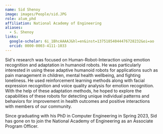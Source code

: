 ```yaml
---
name: Sid Shenoy
image: images/People/sid.JPG
role: alum_phd
affiliation: National Academy of Engineering
aliases:
  - S. Shenoy
links:
  google-scholar: 6i_1BhcAAAAJ&hl=en&inst=13751854044476728232&oi=ao
  orcid: 0000-0003-4111-1033
---
```


Sid's research was focused on Human-Robot-Interaction using emotion recognition and adaptation in humanoid robots. He was particularly interested in using these adaptive humanoid robots for applications such as pain management in children, mental health wellbeing, and fighting loneliness. He used reinforcement learning methods along with facial expression recognition and voice quality analysis for emotion recognition. With the help of these adaptation methods, he hoped to explore the capabilities of these robots for detecting unique individual patterns and behaviors for improvement in health outcomes and positive interactions with members of our community. 

Since graduating with his PhD in Computer Engineering in Spring 2023, Sid has gone on to join the National Academy of Engineering as an Associate Program Officer. 